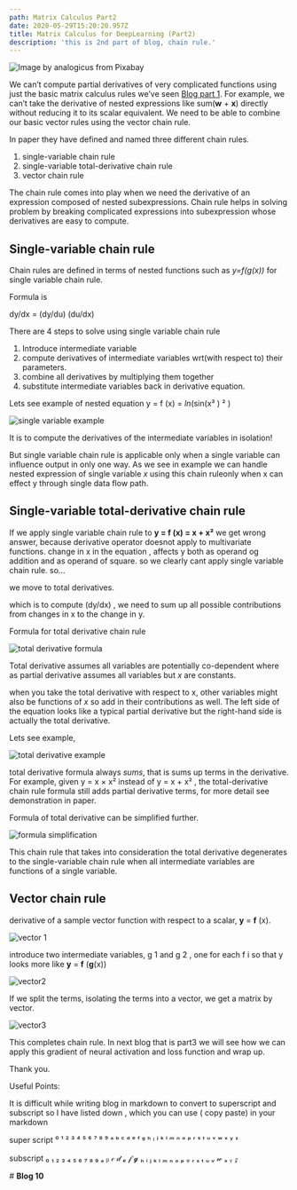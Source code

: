 ```yaml
---
path: Matrix Calculus Part2
date: 2020-05-29T15:20:20.957Z
title: Matrix Calculus for DeepLearning (Part2)
description: 'this is 2nd part of blog, chain rule.'
---
```

![Image by analogicus from Pixabay](/assets/blog10img0.jpg)

We can’t compute partial derivatives of very complicated functions using just the basic matrix calculus rules we’ve seen [Blog part 1](https://kirankamath.netlify.app/blog/matrix-calculus-for-deeplearning-part1/). For example, we can’t take the derivative of nested expressions like sum(**w** + **x**) directly without reducing it to its scalar equivalent. We need to be able to combine our basic vector rules using the vector chain rule. 

In paper they have defined and named three different chain rules.

1. single-variable chain rule
2. single-variable total-derivative chain rule
3. vector chain rule

The chain rule comes into play when we need the derivative of an expression composed of nested subexpressions. Chain rule helps in solving problem by breaking complicated expressions into subexpression whose derivatives are easy to compute. 

## Single-variable chain rule

Chain rules are defined in terms of nested functions such as _y=f(g(x))_ for single variable chain rule.

Formula is 

dy/dx = (dy/du) (du/dx)

There are 4 steps to solve using single variable chain rule

1. Introduce intermediate variable
2. compute derivatives of intermediate variables wrt(with respect to) their parameters.
3. combine all derivatives by multiplying them together
4. substitute intermediate variables back in derivative equation.

Lets see example of nested equation y = f (x) = _ln_(sin(x³ ) ² )

![single variable example](/assets/blog10img1.png)

It is to compute the derivatives of the intermediate variables in isolation!

But single variable chain rule is applicable only when a single variable can influence output in only one way. As we see in example we can handle nested expression of single variable _x_ using this chain ruleonly when x can effect y through single data flow path.

## Single-variable total-derivative chain rule

If we apply single variable chain rule to **y = f (x) = x + x²**  we get wrong answer, because derivative operator doesnot apply to multivariate functions. change in x in the equation , affects y both as operand og addition and as operand of square. so we clearly cant apply single variable chain rule. so...

we move to total derivatives.

which is to compute (dy/dx) , we need to sum up all possible contributions from changes in x to the change in y. 

Formula for total derivative chain rule

![total derivative formula](/assets/blog10img2.png)

Total derivative assumes all variables are potentially co-dependent where as partial derivative assumes all variables but _x_ are constants.

when you take the total derivative with respect to x, other variables might also be functions of _x_ so add in their contributions as well. The left side of the equation looks like a typical partial derivative but the right-hand side is actually the total derivative.

Lets see example,

![total derivative example](/assets/blog10img3.png)

total derivative formula always _sums_, that is sums up terms in the derivative. For example, given y = x × x² instead of y = x + x² , the total-derivative chain rule formula still adds partial derivative terms, for more detail see demonstration in paper.

Formula of total derivative can be simplified further.

![formula simplification](/assets/blog10img4.png)

This chain rule that takes into consideration the total derivative degenerates to the single-variable chain rule when all intermediate variables are functions of a single variable.

## Vector chain rule

derivative of a sample vector function with respect to a scalar, **y** = **f** (x).

![vector 1](/assets/blog10img5.jpg)

introduce two intermediate variables, g 1 and g 2 , one for each f i so that y looks more like **y** = **f** (**g**(x))

![vector2](/assets/blog10img6.jpg)

If we split the terms, isolating the terms into a vector, we get a matrix by vector.

![vector3](/assets/blog10img7.jpg)

This completes chain rule. In next blog that is part3 we will see how we can apply this gradient of neural activation and loss function and wrap up.

Thank you.

Useful Points:

It is difficult while writing blog in markdown to convert to superscript and subscript so I have listed down , which you can use ( copy paste) in your markdown

super script  ⁰ ¹ ² ³ ⁴ ⁵ ⁶ ⁷ ⁸ ⁹    ᵃ ᵇ ᶜ ᵈ ᵉ ᶠ ᵍ ʰ ᶦ ʲ ᵏ ˡ ᵐ ⁿ ᵒ ᵖ ʳ ˢ ᵗ ᵘ ᵛ ʷ ˣ ʸ ᶻ

subscript       ₀ ₁ ₂ ₃ ₄ ₅ ₆ ₇ ₈ ₉  ₐ ᵦ 𝒸 𝒹 ₑ 𝒻 𝓰 ₕ ᵢ ⱼ ₖ ₗ ₘ ₙ ₒ ₚ ᵩ ᵣ ₛ ₜ ᵤ ᵥ 𝓌 ₓ ᵧ 𝓏

\# **Blog 10**
